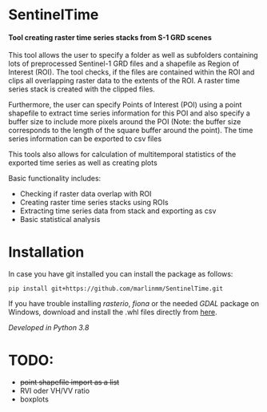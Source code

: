 # SentinelTime

#### Tool creating raster time series stacks from S-1 GRD scenes 

This tool allows the user to specify a folder as well as subfolders containing lots of preprocessed Sentinel-1 GRD files
and a shapefile as Region of Interest (ROI). The tool checks, if the files are contained within the ROI and clips all
overlapping raster data to the extents of the ROI. A raster time series stack is created with the clipped files. 

Furthermore, the user can specify Points of Interest (POI) using a point shapefile to extract time series information 
for this POI and also specify a buffer size to include more pixels around the POI (Note: the buffer size corresponds to
the length of the square buffer around the point). The time series information can be exported to csv files

This tools also allows for calculation of multitemporal statistics of the exported time series as well as creating plots 

Basic functionality includes:
* Checking if raster data overlap with ROI
* Creating raster time series stacks using ROIs
* Extracting time series data from stack and exporting as csv
* Basic statistical analysis 

# Installation
In case you have git installed you can install the package as follows:

    pip install git+https://github.com/marlinmm/SentinelTime.git

If you have trouble installing _rasterio_, _fiona_ or the needed _GDAL_ package on Windows, download and install the 
.whl files directly from [here](https://www.lfd.uci.edu/~gohlke/pythonlibs/).

_Developed in Python 3.8_

# TODO:
* ~~point shapefile import as a list~~
* RVI oder VH/VV ratio
* boxplots
